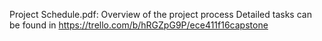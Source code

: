 Project Schedule.pdf: Overview of the project process
Detailed tasks can be found in https://trello.com/b/hRGZpG9P/ece411f16capstone


